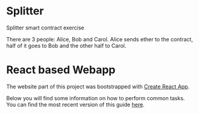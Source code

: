 # Splitter
Splitter smart contract exercise

There are 3 people: Alice, Bob and Carol.
Alice sends ether to the contract, half of it goes to Bob and the other half to Carol.

# React based Webapp

The website part of this project was bootstrapped with [Create React App](https://github.com/facebookincubator/create-react-app).

Below you will find some information on how to perform common tasks.<br>
You can find the most recent version of this guide [here](https://github.com/facebookincubator/create-react-app/blob/master/packages/react-scripts/template/README.md).
